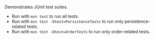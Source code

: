 Demonstrates JUnit test suites.

* Run with `mvn test` to run all tests.
* Run with `mvn test -Dtest=PersistenceTests` to run only persistence-related tests.
* Run with `mvn test -Dtest=OrderTests` to run only order-related tests.
